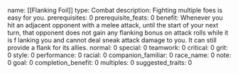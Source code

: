 name: [[Flanking Foil]]
type: Combat
description: Fighting multiple foes is easy for you.
prerequisites: 0
prerequisite_feats: 0
benefit: Whenever you hit an adjacent opponent with a melee attack, until the start of your next turn, that opponent does not gain any flanking bonus on attack rolls while it is f lanking you and cannot deal sneak attack damage to you. It can still provide a flank for its allies.
normal: 0
special: 0
teamwork: 0
critical: 0
grit: 0
style: 0
performance: 0
racial: 0
companion_familiar: 0
race_name: 0
note: 0
goal: 0
completion_benefit: 0
multiples: 0
suggested_traits: 0
